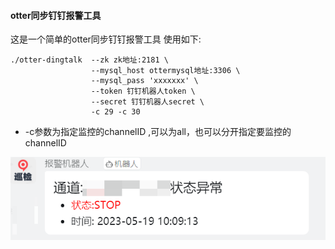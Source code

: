 #### otter同步钉钉报警工具

这是一个简单的otter同步钉钉报警工具
使用如下:
```shell
./otter-dingtalk  --zk zk地址:2181 \
                  --mysql_host ottermysql地址:3306 \
                  --mysql_pass 'xxxxxxx' \
                  --token 钉钉机器人token \
                  --secret 钉钉机器人secret \
                  -c 29 -c 30 
```
- -c参数为指定监控的channelID ,可以为all，也可以分开指定要监控的channelID

![img](images/1.png)
